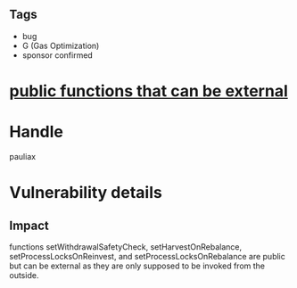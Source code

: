 ## Tags

- bug
- G (Gas Optimization)
- sponsor confirmed

# [public functions that can be external](https://github.com/code-423n4/2021-09-bvecvx-findings/issues/29) 

# Handle

pauliax


# Vulnerability details

## Impact
functions setWithdrawalSafetyCheck, setHarvestOnRebalance, setProcessLocksOnReinvest, and setProcessLocksOnRebalance are public but can be external as they are only supposed to be invoked from the outside.


